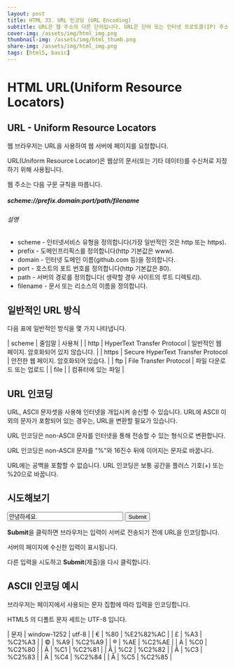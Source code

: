 ```yaml
---
layout: post
title: HTML 33. URL 인코딩 (URL Encoding)
subtitle: URL은 웹 주소의 다른 단어입니다. URL은 단어 또는 인터넷 프로토콜(IP) 주소로 구성할 수 있습니다.
cover-img: /assets/img/html_img.png
thumbnail-img: /assets/img/html_thumb.png
share-img: /assets/img/html_img.png
tags: [html5, basic]
---
```


# HTML URL(Uniform Resource Locators)

## URL - Uniform Resource Locators

웹 브라우저는 URL을 사용하여 웹 서버에 페이지를 요청합니다.

URL(Uniform Resource Locator)은 웹상의 문서(또는 기타 데이터)를 수신처로 지정하기 위해 사용됩니다.

웹 주소는 다음 구문 규칙을 따릅니다.

##### scheme://prefix.domain:port/path/filename

###### 설명

+ scheme - 인터넷서비스 유형을 정의합니다(가장 일반적인 것은 http 또는 https).
+ prefix - 도메인프리픽스를 정의합니다(http 기본값은 www).
+ domain - 인터넷 도메인 이름(github.com 등)을 정의합니다.
+ port - 호스트의 포트 번호를 정의합니다(http 기본값은 80).
+ path - 서버의 경로를 정의합니다( 생략할 경우 사이트의 루트 디렉토리).
+ filename - 문서 또는 리소스의 이름을 정의합니다.

## 일반적인 URL 방식

다음 표에 일반적인 방식을 몇 가지 나타냅니다.

| scheme | 줄임말 | 사용처 |
| http | HyperText Transfer Protocol | 일반적인 웹 페이지. 암호화되어 있지 않습니다. |
| https | Secure HyperText Transfer Protocol | 안전한 웹 페이지. 암호화되어 있습다. |
| ftp | File Transfer Protocol | 파일 다운로드 또는 업로드 |
| file |  | 컴퓨터에 있는 파일 |

## URL 인코딩

URL, ASCII 문자셋을 사용해 인터넷을 개입시켜 송신할 수 있습니다. URL에 ASCII 이외의 문자가 포함되어 있는 경우는, URL을 변환할 필요가 있습니다.

URL 인코딩은 non-ASCII 문자를 인터넷을 통해 전송할 수 있는 형식으로 변환합니다.

URL 인코딩은 non-ASCII 문자를 "%"와 16진수 뒤에 이어지는 문자로 바꿉니다.

URL에는 공백을 포함할 수 없습니다. URL 인코딩은 보통 공간을 플러스 기호(+) 또는 %20으로 바꿉니다.

## 시도해보기

<form action="https://www.w3schools.com/action_page2.php" method="GET">
  <input type="text" value="안녕하세요." name="text" size="30" />
  <input type="submit" value="Submit" />
</form>

**Submit**을 클릭하면 브라우저는 입력이 서버로 전송되기 전에 URL을 인코딩합니다.

서버의 페이지에 수신한 입력이 표시됩니다.

다른 입력을 시도하고 **Submit**(제출)을 다시 클릭합니다.

## ASCII 인코딩 예시

브라우저는 페이지에서 사용되는 문자 집합에 따라 입력을 인코딩합니다.

HTML5 의 디폴트 문자 세트는 UTF-8 입니다.

| 문자 | window-1252 | utf-8 |
| € | %80 | %E2%82%AC |
| £ | %A3 | %C2%A3 |
| © | %A9 | %C2%A9 |
| ® | %AE | %C2%AE |
| À | %C0 | %C2%80 |
| Á | %C1 | %C2%81 |
| Â | %C2 | %C2%82 |
| Ã | %C3 | %C2%83 |
| Ä | %C4 | %C2%84 |
| Å | %C5 | %C2%85 |
